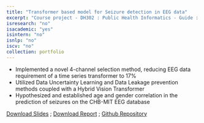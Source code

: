 ```yaml
---
title: "Transformer based model for Seizure detection in EEG data"
excerpt: "Course project - DH302 : Public Health Informatics - Guide : Prof. Kshitij Jadhav - Secured an AP grade"
isresearch: "no"
isacademic: "yes"
isintern: "no"
isnlp: "no"
iscv: "no"
collection: portfolio
---
```


* Implemented a novel 4-channel selection method, reducing EEG data requirement of a time series transformer to 17%
* Utilized Data Uncertainty Learning and Data Leakage prevention methods coupled with a Hybrid Vision Transformer
* Hypothesized and established age and gender correlation in the prediction of seizures on the CHB-MIT EEG database


[Download Slides](http://amparulekar.github.io/files/DH302pres.pdf) ; [Download Report](http://amparulekar.github.io/files/DH302rep.pdf) ; [Github Repository](https://github.com/Amparulekar/Transformer-based-model-for-Seizure-detection-in-EEG-data)

